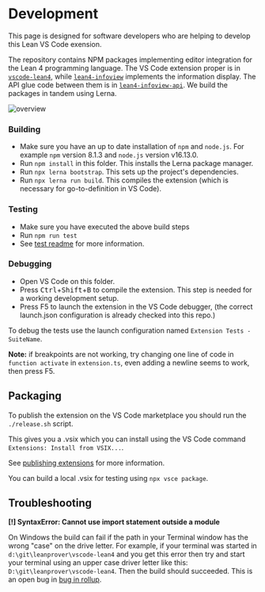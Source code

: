 # Development

This page is designed for software developers who are helping to develop this Lean VS Code exension.

The repository contains NPM packages implementing editor integration for the Lean 4 programming language. The VS Code
extension proper is in [`vscode-lean4`](vscode-lean4/), while [`lean4-infoview`](lean4-infoview/) implements the
information display. The API glue code between them is in [`lean4-infoview-api`](lean4-infoview-api/). We build
the packages in tandem using Lerna.

![overview](images/overview.png)

### Building
- Make sure you have an up to date installation of `npm` and `node.js`.  For example `npm` version 8.1.3 and `node.js` version v16.13.0.
- Run `npm install` in this folder. This installs the Lerna package manager.
- Run `npx lerna bootstrap`. This sets up the project's dependencies.
- Run `npx lerna run build`. This compiles the extension (which is necessary for go-to-definition in VS Code).

### Testing
- Make sure you have executed the above build steps
- Run `npm run test`
- See [test readme](vscode-lean4/test/readme.md) for more information.

### Debugging
- Open VS Code on this folder.
- Press <kbd>Ctrl</kbd>+<kbd>Shift</kbd>+<kbd>B</kbd> to compile the extension. This step is needed for a working development setup.
- Press F5 to launch the extension in the VS Code debugger, (the correct launch.json configuration is already checked into this repo.)

To debug the tests use the launch configuration named `Extension Tests - SuiteName`.

**Note:** if breakpoints are not working, try changing one line of code in `function activate` in `extension.ts`, even
adding a newline seems to work, then press F5.

## Packaging

To publish the extension on the VS Code marketplace you
should run the `./release.sh` script.

This gives you a .vsix which you can install using the VS Code
command `Extensions: Install from VSIX...`.

See [publishing extensions](https://code.visualstudio.com/api/working-with-extensions/publishing-extension)
for more information.

You can build a local .vsix for testing using `npx vsce package`.

## Troubleshooting

**[!] SyntaxError: Cannot use import statement outside a module**

On Windows the build can fail if the path in your Terminal window has the wrong "case" on the drive letter.
For example, if your terminal was started in `d:\git\leanprover\vscode-lean4` and you get this error then
try and start your terminal using an upper case driver letter like this: `D:\git\leanprover\vscode-lean4`.
Then the build should succeeded.  This is an open bug in [bug in rollup](https://github.com/rollup/rollup/issues/4439).
